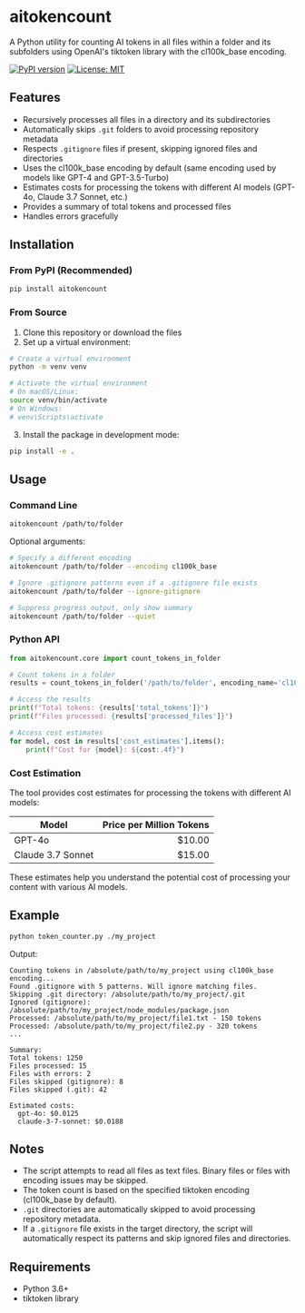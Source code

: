 # aitokencount

A Python utility for counting AI tokens in all files within a folder and its subfolders using OpenAI's tiktoken library with the cl100k_base encoding.

[![PyPI version](https://badge.fury.io/py/aitokencount.svg)](https://badge.fury.io/py/aitokencount)
[![License: MIT](https://img.shields.io/badge/License-MIT-yellow.svg)](https://opensource.org/licenses/MIT)

## Features

- Recursively processes all files in a directory and its subdirectories
- Automatically skips `.git` folders to avoid processing repository metadata
- Respects `.gitignore` files if present, skipping ignored files and directories
- Uses the cl100k_base encoding by default (same encoding used by models like GPT-4 and GPT-3.5-Turbo)
- Estimates costs for processing the tokens with different AI models (GPT-4o, Claude 3.7 Sonnet, etc.)
- Provides a summary of total tokens and processed files
- Handles errors gracefully

## Installation

### From PyPI (Recommended)

```bash
pip install aitokencount
```

### From Source

1. Clone this repository or download the files
2. Set up a virtual environment:

```bash
# Create a virtual environment
python -m venv venv

# Activate the virtual environment
# On macOS/Linux:
source venv/bin/activate
# On Windows:
# venv\Scripts\activate
```

3. Install the package in development mode:

```bash
pip install -e .
```

## Usage

### Command Line

```bash
aitokencount /path/to/folder
```

Optional arguments:

```bash
# Specify a different encoding
aitokencount /path/to/folder --encoding cl100k_base

# Ignore .gitignore patterns even if a .gitignore file exists
aitokencount /path/to/folder --ignore-gitignore

# Suppress progress output, only show summary
aitokencount /path/to/folder --quiet
```

### Python API

```python
from aitokencount.core import count_tokens_in_folder

# Count tokens in a folder
results = count_tokens_in_folder('/path/to/folder', encoding_name='cl100k_base')

# Access the results
print(f"Total tokens: {results['total_tokens']}")
print(f"Files processed: {results['processed_files']}")

# Access cost estimates
for model, cost in results['cost_estimates'].items():
    print(f"Cost for {model}: ${cost:.4f}")
```

### Cost Estimation

The tool provides cost estimates for processing the tokens with different AI models:

| Model | Price per Million Tokens |
|-------|-------------------------:|
| GPT-4o | $10.00 |
| Claude 3.7 Sonnet | $15.00 |

These estimates help you understand the potential cost of processing your content with various AI models.

## Example

```bash
python token_counter.py ./my_project
```

Output:
```
Counting tokens in /absolute/path/to/my_project using cl100k_base encoding...
Found .gitignore with 5 patterns. Will ignore matching files.
Skipping .git directory: /absolute/path/to/my_project/.git
Ignored (gitignore): /absolute/path/to/my_project/node_modules/package.json
Processed: /absolute/path/to/my_project/file1.txt - 150 tokens
Processed: /absolute/path/to/my_project/file2.py - 320 tokens
...

Summary:
Total tokens: 1250
Files processed: 15
Files with errors: 2
Files skipped (gitignore): 8
Files skipped (.git): 42

Estimated costs:
  gpt-4o: $0.0125
  claude-3-7-sonnet: $0.0188
```

## Notes

- The script attempts to read all files as text files. Binary files or files with encoding issues may be skipped.
- The token count is based on the specified tiktoken encoding (cl100k_base by default).
- `.git` directories are automatically skipped to avoid processing repository metadata.
- If a `.gitignore` file exists in the target directory, the script will automatically respect its patterns and skip ignored files and directories.

## Requirements

- Python 3.6+
- tiktoken library
